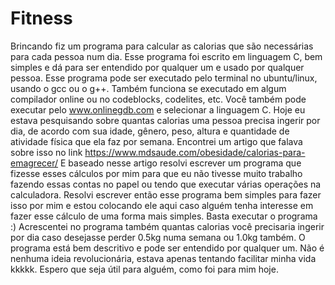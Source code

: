 # Fitness
Brincando fiz um programa para calcular as calorias que são necessárias para cada pessoa num dia.
Esse programa foi escrito em linguagem C, bem simples e dá para ser entendido por qualquer um e usado por qualquer pessoa.
Esse programa pode ser executado pelo terminal no ubuntu/linux, usando o gcc ou o g++.
Também funciona se executado em algum compilador online ou no codeblocks, codelites, etc.
Você também pode executar pelo www.onlinegdb.com e selecionar a linguagem C.
Hoje eu estava pesquisando sobre quantas calorias uma pessoa precisa ingerir por dia, de acordo com sua idade, gênero, peso, altura e quantidade de atividade física que ela faz por semana.
Encontrei um artigo que falava sobre isso no link https://www.mdsaude.com/obesidade/calorias-para-emagrecer/
E baseado nesse artigo resolvi escrever um programa que fizesse esses cálculos por mim para que eu não tivesse muito trabalho fazendo essas contas no papel ou tendo que executar várias operações na calculadora.
Resolvi escrever então esse programa bem simples para fazer isso por mim e estou colocando ele aqui caso alguém tenha interesse em fazer esse cálculo de uma forma mais simples. Basta executar o programa :)
Acrescentei no programa também quantas calorias você precisaria ingerir por dia caso desejasse perder 0.5kg numa semana ou 1.0kg também.
O programa está bem descritivo e pode ser entendido por qualquer um.
Não é nenhuma ideia revolucionária, estava apenas tentando facilitar minha vida kkkkk.
Espero que seja útil para alguém, como foi para mim hoje.

